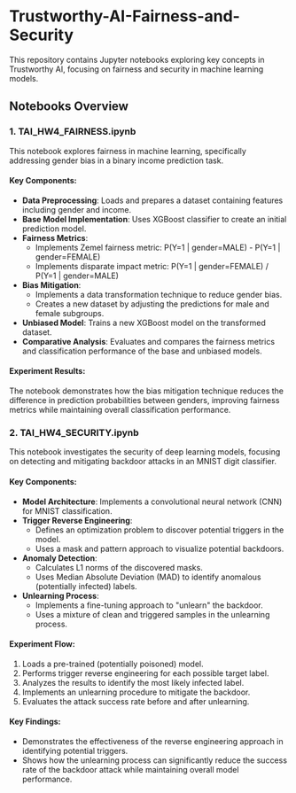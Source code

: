 # Trustworthy-AI-Fairness-and-Security

This repository contains Jupyter notebooks exploring key concepts in Trustworthy AI, focusing on fairness and security in machine learning models.

## Notebooks Overview

### 1. TAI_HW4_FAIRNESS.ipynb

This notebook explores fairness in machine learning, specifically addressing gender bias in a binary income prediction task.

#### Key Components:
- **Data Preprocessing**: Loads and prepares a dataset containing features including gender and income.
- **Base Model Implementation**: Uses XGBoost classifier to create an initial prediction model.
- **Fairness Metrics**: 
  - Implements Zemel fairness metric: P(Y=1 | gender=MALE) - P(Y=1 | gender=FEMALE)
  - Implements disparate impact metric: P(Y=1 | gender=FEMALE) / P(Y=1 | gender=MALE)
- **Bias Mitigation**: 
  - Implements a data transformation technique to reduce gender bias.
  - Creates a new dataset by adjusting the predictions for male and female subgroups.
- **Unbiased Model**: Trains a new XGBoost model on the transformed dataset.
- **Comparative Analysis**: Evaluates and compares the fairness metrics and classification performance of the base and unbiased models.

#### Experiment Results:
The notebook demonstrates how the bias mitigation technique reduces the difference in prediction probabilities between genders, improving fairness metrics while maintaining overall classification performance.

### 2. TAI_HW4_SECURITY.ipynb

This notebook investigates the security of deep learning models, focusing on detecting and mitigating backdoor attacks in an MNIST digit classifier.

#### Key Components:
- **Model Architecture**: Implements a convolutional neural network (CNN) for MNIST classification.
- **Trigger Reverse Engineering**:
  - Defines an optimization problem to discover potential triggers in the model.
  - Uses a mask and pattern approach to visualize potential backdoors.
- **Anomaly Detection**:
  - Calculates L1 norms of the discovered masks.
  - Uses Median Absolute Deviation (MAD) to identify anomalous (potentially infected) labels.
- **Unlearning Process**:
  - Implements a fine-tuning approach to "unlearn" the backdoor.
  - Uses a mixture of clean and triggered samples in the unlearning process.

#### Experiment Flow:
1. Loads a pre-trained (potentially poisoned) model.
2. Performs trigger reverse engineering for each possible target label.
3. Analyzes the results to identify the most likely infected label.
4. Implements an unlearning procedure to mitigate the backdoor.
5. Evaluates the attack success rate before and after unlearning.

#### Key Findings:
- Demonstrates the effectiveness of the reverse engineering approach in identifying potential triggers.
- Shows how the unlearning process can significantly reduce the success rate of the backdoor attack while maintaining overall model performance.
